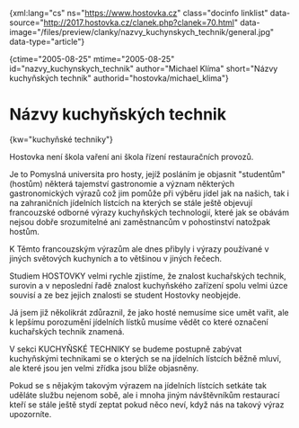 
{xml:lang="cs" ns="https://www.hostovka.cz" class="docinfo linklist" data-source="http://2017.hostovka.cz/clanek.php?clanek=70.html" data-image="/files/preview/clanky/nazvy\_kuchynskych\_technik/general.jpg" data-type="article"}

{ctime="2005-08-25" mtime="2005-08-25" id="nazvy\_kuchynskych\_technik" author="Michael Klíma" short="Názvy kuchyňských technik" authorid="hostovka/michael_klima"}

# Názvy kuchyňských technik

<!-- generated attribute kw by user_udpatekw.sh on 2020-04-21, do not edit -->

{kw="kuchyňské techniky"}

Hostovka není škola vaření ani škola řízení restauračních provozů.

Je to Pomyslná universita pro hosty, jejíž posláním je objasnit "studentům" (hostům) některá tajemství gastronomie a význam některých gastronomických výrazů což jim pomůže při výběru jídel jak na našich, tak i na zahraničních jídelních lístcích na kterých se stále ještě objevují francouzské odborné výrazy kuchyňských technologií, které jak se obávám nejsou dobře srozumitelné ani zaměstnancům v pohostinství natožpak hostům.

K Těmto francouzským výrazům ale dnes přibyly i výrazy používané v jiných světových kuchyních a to většinou v jiných řečech.

Studiem HOSTOVKY velmi rychle zjistíme, že znalost kuchařských technik, surovin a v neposlední řadě znalost kuchyňského zařízení spolu velmi úzce souvisí a ze bez jejich znalosti se student Hostovky neobjejde.

Já jsem již několikrát zdůraznil, že jako hosté nemusíme sice umět vařit, ale k lepšímu porozumění jídelních lístků musíme vědět co které označení kuchařských technik znamená.

V sekci KUCHYŇSKÉ TECHNIKY se budeme postupně zabývat kuchyňskými technikami se o kterých se na jídelních lístcích běžně mluví, ale které jsou jen velmi zřídka jsou blíže objasněny.

Pokud se s nějakým takovým výrazem na jídelních lístcích setkáte tak uděláte službu nejenom sobě, ale i mnoha jiným návštěvníkům restaurací kteří se stále ještě stydí zeptat pokud něco neví, když nás na takový výraz upozorníte.

